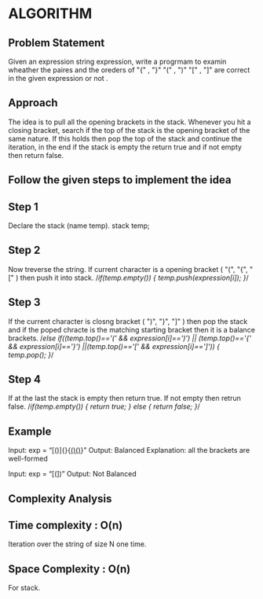 # ALGORITHM 

## Problem Statement 
Given an expression string expression, write a progrmam to examin wheather the paires and the oreders of "{" , "}"  "("  , ")"
"[" , "]" are correct in the given expression or not .

## Approach 
The idea is to pull all the opening brackets in the stack. Whenever you hit a closing bracket, search if the top of the stack is the opening bracket of the same nature. If this holds then pop the top of the stack and continue the iteration, in the end if the stack is empty the return true and if not empty then return false.

## Follow the given steps to implement the idea 

## Step 1
Declare the stack (name temp).
stack<char> temp;

## Step 2 
Now treverse the string. If current character is a opening bracket ( "(", "{", "[" ) then push it into stack.
/*if(temp.empty())
        {
            temp.push(expression[i]);
        }*/

## Step 3
If the current character is closng bracket ( ")", "}", "]" ) then pop the stack and if the poped chracte is the matching starting bracket then it is a balance brackets.
/*else if((temp.top()=='(' && expression[i]==')') || (temp.top()=='{' && expression[i]=='}') ||(temp.top()=='[' && expression[i]==']'))
        {
            temp.pop();
        }*/

## Step 4
If at the last the stack is empty then return true. If not empty then retrun false.
/*if(temp.empty())
    {
        return true;
    }
    else
    {
        return false;
    }*/

## Example
Input: exp = “[()]{}{[()()]()}” 
Output: Balanced
Explanation: all the brackets are well-formed

Input: exp = “[(])” 
Output: Not Balanced 

## Complexity Analysis

## Time complexity : O(n)
Iteration over the string of size N one time.

## Space Complexity : O(n)
For stack.     